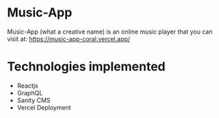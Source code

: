 # Music-App

Music-App (what a creative name) is an online music player that you can visit at: https://music-app-coral.vercel.app/

# Technologies implemented

- Reactjs
- GraphQL
- Sanity CMS
- Vercel Deployment
